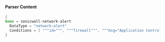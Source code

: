 #### Parser Content
```Java
{
Name = sonicwall-network-alert
  DataType = "network-alert"
  Conditions = [ """id=""", """firewall""", """msg="Application Control Detection Alert""", """c=0""" ]
}
```
